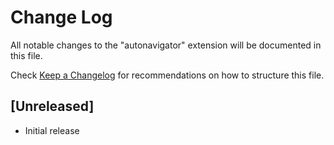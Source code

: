 # Change Log

All notable changes to the "autonavigator" extension will be documented in this file.

Check [Keep a Changelog](http://keepachangelog.com/) for recommendations on how to structure this file.

## [Unreleased]

- Initial release